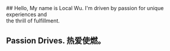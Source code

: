 <div class="overall">
## Hello, My name is Local Wu.
I'm driven by passion for unique experiences and <br/>
the thrill of fulfillment.

## Passion Drives. 热爱使燃。
</div>
<link rel="stylesheet" href="https://dist.localwu.top/CSS/Font/BasicFonts.css?v=202410211300">
<style>
  .overall{
    font-family:Inter,Noto_Sans,PingFang SC,'Helvetica Neue',Helvetica,'Segoe UI',Arial,freesans,sans-serif;
    font-feature-settings:'liga' 1,'calt' 1;
  }
</style>
<!--
**localwu/LocalWu** is a ✨ _special_ ✨ repository because its `README.md` (this file) appears on your GitHub profile.

Here are some ideas to get you started:

- 🔭 I’m currently working on ...
- 🌱 I’m currently learning ...
- 👯 I’m looking to collaborate on ...
- 🤔 I’m looking for help with ...
- 💬 Ask me about ...
- 📫 How to reach me: ...
- 😄 Pronouns: ...
- ⚡ Fun fact: ...
-->
